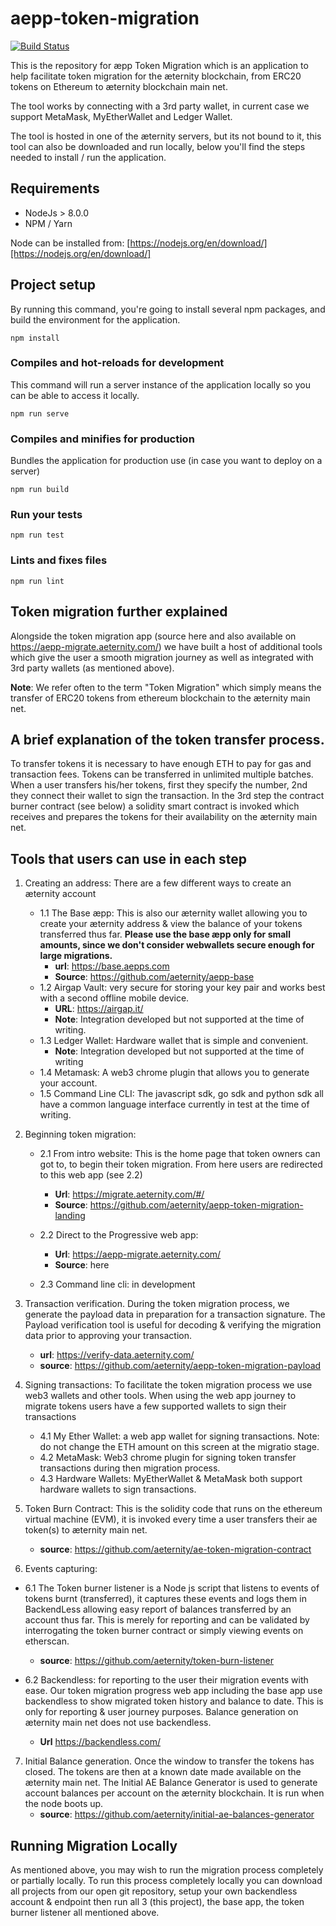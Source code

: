 # aepp-token-migration

[![Build Status](https://ci.aepps.com/job/aepp-token-migration/badge/icon)](https://ci.aepps.com/job/aepp-token-migration/)

This is the repository for æpp Token Migration which is an application to help facilitate token migration for
the æternity blockchain, from ERC20 tokens on Ethereum to æternity blockchain main net.

The tool works by connecting with a 3rd party wallet, in current case we support MetaMask, MyEtherWallet and Ledger
Wallet.

The tool is hosted in one of the æternity servers, but its not bound to it, this tool can also be downloaded and run
locally, below you'll find the steps needed to install / run the application.

## Requirements

- NodeJs > 8.0.0
- NPM / Yarn

Node can be installed from: [https://nodejs.org/en/download/][https://nodejs.org/en/download/] 

## Project setup
By running this command, you're going to install several npm packages, and build the environment for the
application.
```
npm install
```

### Compiles and hot-reloads for development
This command will run a server instance of the application locally so you can be able to access it locally.
```
npm run serve
```

### Compiles and minifies for production
Bundles the application for production use (in case you want to deploy on a server)
```
npm run build
```

### Run your tests
```
npm run test
```

### Lints and fixes files
```
npm run lint
```

## Token migration further explained

Alongside the token migration app (source here and also available on https://aepp-migrate.aeternity.com/) 
we have built a host of additional tools which give the user a smooth migration journey as well as 
integrated with 3rd party wallets (as mentioned above).

__Note__: We refer often to the term "Token Migration" which simply means the transfer of ERC20 tokens from ethereum
blockchain to the æternity main net.

## A brief explanation of the token transfer process.

To transfer tokens it is necessary to have enough ETH to pay for gas and transaction fees. Tokens can be transferred
in unlimited multiple batches. When a user transfers his/her tokens, first they specify the number, 2nd they connect
their wallet to sign the transaction. In the 3rd step the contract burner contract (see below) a solidity smart contract 
is invoked which receives and prepares the tokens for their availability on the æternity main net. 

## Tools that users can use in each step

1. Creating an address: There are a few different ways to create an æternity account 
   - 1.1 The Base æpp: This is also our æternity wallet allowing you to create your æternity address & view the balance of your tokens transferred thus far. **Please use the base æpp only for small amounts, since we don't consider webwallets secure enough for large migrations.**
      * __url__: https://base.aepps.com
      * __Source__: https://github.com/aeternity/aepp-base
   - 1.2 Airgap Vault: very secure for storing your key pair and works best with a second offline mobile device.
      * __URL__: https://airgap.it/
      * __Note__: Integration developed but not supported at the time of writing.
   - 1.3 Ledger Wallet: Hardware wallet that is simple and convenient.
      * __Note__: Integration developed but not supported at the time of writing
   - 1.4 Metamask: A web3 chrome plugin that allows you to generate your account.
   - 1.5 Command Line CLI: The javascript sdk, go sdk and python sdk all have a common language interface currently in test at the time of writing. 

1. Beginning token migration: 
   
   - 2.1 From intro website: This is the home page that token owners can got to, to begin their token migration. From here users are redirected to this web app (see 2.2)

      * __Url__: https://migrate.aeternity.com/#/
      * __Source__: https://github.com/aeternity/aepp-token-migration-landing
  
    - 2.2 Direct to the Progressive web app: 
      * __Url__: https://aepp-migrate.aeternity.com/
      * __Source__: here

    - 2.3 Command line cli: in development
   
2. Transaction verification. During the token migration process, we generate the payload data in preparation for a transaction signature. The Payload verification tool is useful for decoding & verifying the migration data prior to approving your transaction.
      * __url__: https://verify-data.aeternity.com/
      * __source__: https://github.com/aeternity/aepp-token-migration-payload
  
3. Signing transactions: To facilitate the token migration process we use web3 wallets and other tools. When using the web app journey to migrate tokens users have a few supported wallets to sign their transactions
   
    - 4.1 My Ether Wallet: a web app wallet for signing transactions. Note: do not change the ETH amount on this screen at the migratio stage.  
    - 4.2 MetaMask: Web3 chrome plugin for signing token transfer transactions during then migration process.
    - 4.3 Hardware Wallets: MyEtherWallet & MetaMask both support hardware wallets to sign transactions.

4. Token Burn Contract: This is the solidity code that runs on the ethereum virtual machine (EVM),
it is invoked every time a user transfers their ae token(s) to æternity main net.
     * __source__: https://github.com/aeternity/ae-token-migration-contract

6.  Events capturing: 
- 6.1 The Token burner listener is a Node js script that listens to events of tokens burnt (transferred), it captures these events and logs them in BackendLess allowing easy report of balances transferred by an account thus far. This is merely for reporting and can be validated by interrogating the token burner contract or simply viewing events on etherscan.
    * __source__: https://github.com/aeternity/token-burn-listener

- 6.2 Backendless: for reporting to the user their migration events with ease. Our token migration progress web app including the base app use backendless to show migrated token history and balance to date. This is only for reporting & user journey purposes. Balance generation on æternity main net does not use backendless.
    * __Url__ https://backendless.com/
     
7. Initial Balance generation. Once the window to transfer the tokens has closed. The tokens are then at a known date made available on the æternity main net. The Initial AE Balance Generator is used to generate account balances per account on the æternity blockchain. It is run when the node boots up.
    * __source__: https://github.com/aeternity/initial-ae-balances-generator

## Running Migration Locally

As mentioned above, you may wish to run the migration process completely or partially locally.
To run this process completely locally you can download all projects from our open git 
repository, setup your own backendless account & endpoint then run all 3 (this project),
the base app, the token burner listener all mentioned above.

[https://nodejs.org/en/download/]: https://nodejs.org/en/download/
